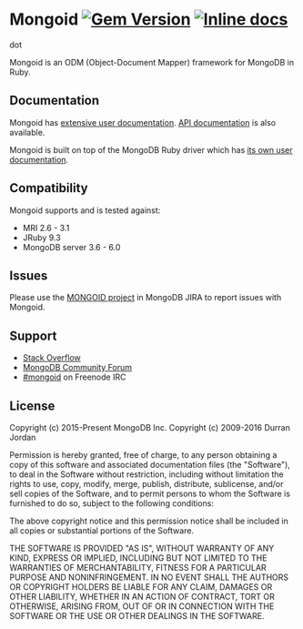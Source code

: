 Mongoid
[![Gem Version][rubygems-img]][rubygems-url]
[![Inline docs][inch-img]][inch-url]
====

dot

Mongoid is an ODM (Object-Document Mapper) framework for MongoDB in Ruby.

Documentation
-------------

Mongoid has [extensive user documentation](https://www.mongodb.com/docs/mongoid/current/).
[API documentation](https://www.mongodb.com/docs/mongoid/current/api/) is also available.

Mongoid is built on top of the MongoDB Ruby driver which has
[its own user documentation](https://www.mongodb.com/docs/ruby-driver/current/).

Compatibility
-------------

Mongoid supports and is tested against:

- MRI 2.6 - 3.1
- JRuby 9.3
- MongoDB server 3.6 - 6.0

Issues
------

Please use the [MONGOID project](https://jira.mongodb.org/browse/MONGOID/)
in MongoDB JIRA to report issues with Mongoid.

Support
-------

* [Stack Overflow](http://stackoverflow.com/questions/tagged/mongoid)
* [MongoDB Community Forum](https://developer.mongodb.com/community/forums/tags/c/drivers-odms-connectors/7/mongoid-odm)
* [#mongoid](http://webchat.freenode.net/?channels=mongoid) on Freenode IRC

License
-------

Copyright (c) 2015-Present MongoDB Inc.
Copyright (c) 2009-2016 Durran Jordan

Permission is hereby granted, free of charge, to any person obtaining
a copy of this software and associated documentation files (the
"Software"), to deal in the Software without restriction, including
without limitation the rights to use, copy, modify, merge, publish,
distribute, sublicense, and/or sell copies of the Software, and to
permit persons to whom the Software is furnished to do so, subject to
the following conditions:

The above copyright notice and this permission notice shall be
included in all copies or substantial portions of the Software.

THE SOFTWARE IS PROVIDED "AS IS", WITHOUT WARRANTY OF ANY KIND,
EXPRESS OR IMPLIED, INCLUDING BUT NOT LIMITED TO THE WARRANTIES OF
MERCHANTABILITY, FITNESS FOR A PARTICULAR PURPOSE AND
NONINFRINGEMENT. IN NO EVENT SHALL THE AUTHORS OR COPYRIGHT HOLDERS BE
LIABLE FOR ANY CLAIM, DAMAGES OR OTHER LIABILITY, WHETHER IN AN ACTION
OF CONTRACT, TORT OR OTHERWISE, ARISING FROM, OUT OF OR IN CONNECTION
WITH THE SOFTWARE OR THE USE OR OTHER DEALINGS IN THE SOFTWARE.

[rubygems-img]: https://badge.fury.io/rb/mongoid.svg
[rubygems-url]: http://badge.fury.io/rb/mongoid
[inch-img]: http://inch-ci.org/github/mongodb/mongoid.svg?branch=master
[inch-url]: http://inch-ci.org/github/mongodb/mongoid
